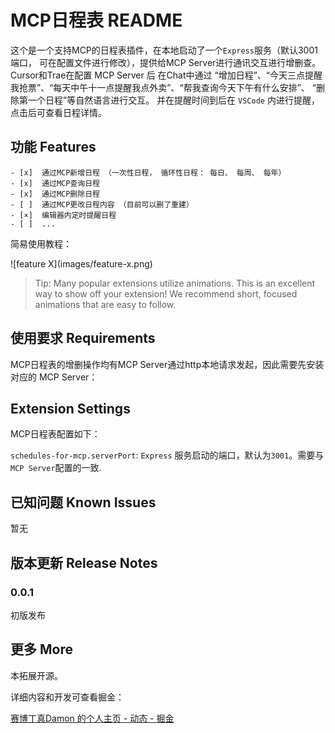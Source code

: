 <!--
 * @Author: Damon Liu
 * @Date: 2025-05-06 11:10:50
 * @LastEditors: Damon Liu
 * @LastEditTime: 2025-05-30 14:53:33
 * @Description: 
-->
# MCP日程表 README

这个是一个支持MCP的日程表插件，在本地启动了一个`Express`服务（默认3001端口， 可在配置文件进行修改），提供给MCP Server进行通讯交互进行增删查。
Cursor和Trae在配置 MCP Server 后 在Chat中通过 “增加日程”、“今天三点提醒我抢票”、“每天中午十一点提醒我点外卖”、“帮我查询今天下午有什么安排”、 “删除第一个日程”等自然语言进行交互。 并在提醒时间到后在 `VSCode` 内进行提醒，点击后可查看日程详情。

## 功能 Features
    
    - [x]  通过MCP新增日程 （一次性日程， 循环性日程： 每日、 每周、 每年）
    - [x]  通过MCP查询日程 
    - [x]  通过MCP删除日程
    - [ ]  通过MCP更改日程内容 （目前可以删了重建）
    - [×]  编辑器内定时提醒日程
    - [ ]  ...  


简易使用教程：



\!\[feature X\]\(images/feature-x.png\)

> Tip: Many popular extensions utilize animations. This is an excellent way to show off your extension! We recommend short, focused animations that are easy to follow.

## 使用要求 Requirements

MCP日程表的增删操作均有MCP Server通过http本地请求发起，因此需要先安装对应的 MCP Server：



## Extension Settings

MCP日程表配置如下：

`schedules-for-mcp.serverPort`: `Express` 服务启动的端口，默认为`3001`。需要与`MCP Server`配置的一致.

## 已知问题 Known Issues

暂无

## 版本更新 Release Notes


### 0.0.1

初版发布

## 更多 More

本拓展开源。

详细内容和开发可查看掘金：

[赛博丁真Damon 的个人主页 - 动态 - 掘金](https://juejin.cn/user/4332493267283560)